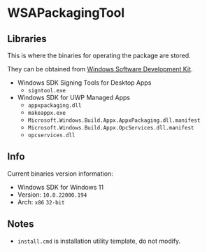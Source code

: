 # WSAPackagingTool

## Libraries

This is where the binaries for operating the package are stored.

They can be obtained from [Windows Software Development Kit](https://developer.microsoft.com/en-us/windows/downloads/windows-sdk/).

- Windows SDK Signing Tools for Desktop Apps
  - `signtool.exe`
- Windows SDK for UWP Managed Apps
  - `appxpackaging.dll`
  - `makeappx.exe`
  - `Microsoft.Windows.Build.Appx.AppxPackaging.dll.manifest`
  - `Microsoft.Windows.Build.Appx.OpcServices.dll.manifest`
  - `opcservices.dll`

## Info

Current binaries version information:
- Windows SDK for Windows 11
- Version: `10.0.22000.194`
- Arch: `x86` `32-bit`

## Notes

- `install.cmd` is installation utility template, do not modify.
